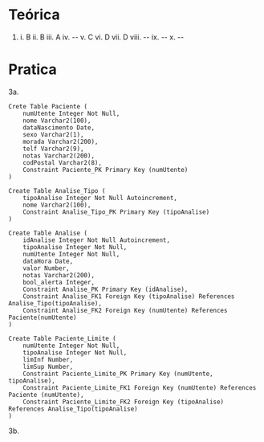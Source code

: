 # Teórica

1. 
    i. B
    ii. B
    iii. A
    iv. --
    v. C
    vi. D
    vii. D
    viii. --
    ix. --
    x. --

# Pratica

3a. 
    
    Crete Table Paciente (
        numUtente Integer Not Null,
        nome Varchar2(100),
        dataNascimento Date,
        sexo Varchar2(1),
        morada Varchar2(200),
        telf Varchar2(9),
        notas Varchar2(200),
        codPostal Varchar2(8),
        Constraint Paciente_PK Primary Key (numUtente)
    )

    Create Table Analise_Tipo (
        tipoAnalise Integer Not Null Autoincrement,
        nome Varchar2(100),
        Constraint Analise_Tipo_PK Primary Key (tipoAnalise)
    )

    Create Table Analise (
        idAnalise Integer Not Null Autoincrement,
        tipoAnalise Integer Not Null,
        numUtente Integer Not Null,
        dataHora Date,
        valor Number,
        notas Varchar2(200),
        bool_alerta Integer,
        Constraint Analise_PK Primary Key (idAnalise),
        Constraint Analise_FK1 Foreign Key (tipoAnalise) References Analise_Tipo(tipoAnalise),
        Constraint Analise_FK2 Foreign Key (numUtente) References Paciente(numUtente)
    )

    Create Table Paciente_Limite (
        numUtente Integer Not Null,
        tipoAnalise Integer Not Null,
        limInf Number,
        limSup Number,
        Constraint Paciente_Limite_PK Primary Key (numUtente, tipoAnalise),
        Constraint Paciente_Limite_FK1 Foreign Key (numUtente) References Paciente (numUtente),
        Constraint Paciente_Limite_FK2 Foreign Key (tipoAnalise) References Analise_Tipo(tipoAnalise)
    )

3b. 